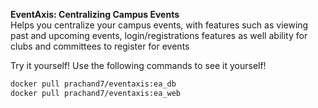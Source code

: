 <b>EventAxis: Centralizing Campus Events</b> <br>
Helps you centralize your campus events, with features such as viewing past and upcoming events, login/registrations features as well ability for clubs and committees to register for events

Try it yourself!
Use the following commands to see it yourself!
```bash
docker pull prachand7/eventaxis:ea_db
docker pull prachand7/eventaxis:ea_web
```
